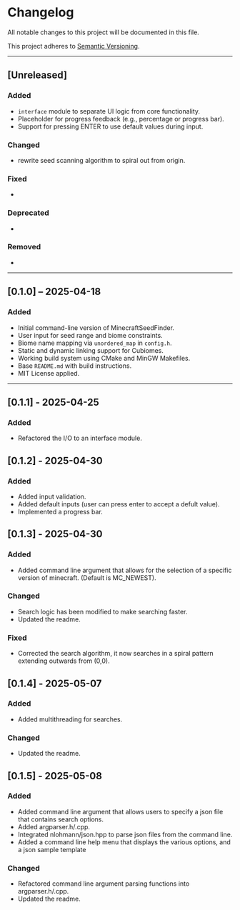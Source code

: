 # Changelog

All notable changes to this project will be documented in this file.

This project adheres to [Semantic Versioning](https://semver.org/spec/v2.0.0.html).

---

## [Unreleased]

### Added
- `interface` module to separate UI logic from core functionality.
- Placeholder for progress feedback (e.g., percentage or progress bar).
- Support for pressing ENTER to use default values during input.

### Changed
- rewrite seed scanning algorithm to spiral out from origin.

### Fixed
- 

### Deprecated
- 

### Removed
- 

---

## [0.1.0] – 2025-04-18

### Added
- Initial command-line version of MinecraftSeedFinder.
- User input for seed range and biome constraints.
- Biome name mapping via `unordered_map` in `config.h`.
- Static and dynamic linking support for Cubiomes.
- Working build system using CMake and MinGW Makefiles.
- Base `README.md` with build instructions.
- MIT License applied.

---

## [0.1.1] - 2025-04-25

### Added
- Refactored the I/O to an interface module.

## [0.1.2] - 2025-04-30

### Added
- Added input validation.
- Added default inputs (user can press enter to accept a defult value).
- Implemented a progress bar.

## [0.1.3] - 2025-04-30

### Added
- Added command line argument that allows for the selection of a specific version of minecraft. (Default is MC_NEWEST).

### Changed
- Search logic has been modified to make searching faster.
- Updated the readme.

### Fixed
- Corrected the search algorithm, it now searches in a spiral pattern extending outwards from (0,0).

## [0.1.4] - 2025-05-07

### Added
- Added multithreading for searches.

### Changed
- Updated the readme.

## [0.1.5] - 2025-05-08

### Added
- Added command line argument that allows users to specify a json file that contains search options.
- Added argparser.h/.cpp.
- Integrated nlohmann/json.hpp to parse json files from the command line.
- Added a command line help menu that displays the various options, and a json sample template

### Changed
- Refactored command line argument parsing functions into argparser.h/.cpp.
- Updated the readme.



<!-- TEMPLATE FOR FUTURE VERSIONS

## [X.Y.Z] – YYYY-MM-DD

### Added
- 

### Changed
- 

### Fixed
- 

### Deprecated
- 

### Removed
- 

-->
